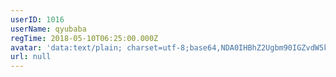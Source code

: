 ```yaml
---
userID: 1016
userName: qyubaba
regTime: 2018-05-10T06:25:00.000Z
avatar: 'data:text/plain; charset=utf-8;base64,NDA0IHBhZ2Ugbm90IGZvdW5kCg=='
url: null
---
```



